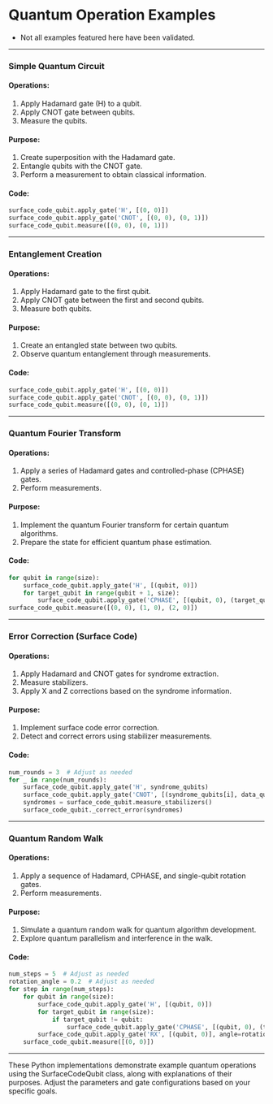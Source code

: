 # Quantum Operation Examples
- Not all examples featured here have been validated.
---
### Simple Quantum Circuit

#### Operations:
1. Apply Hadamard gate (H) to a qubit.
2. Apply CNOT gate between qubits.
3. Measure the qubits.

#### Purpose:
1. Create superposition with the Hadamard gate.
2. Entangle qubits with the CNOT gate.
3. Perform a measurement to obtain classical information.

#### Code:
```python
surface_code_qubit.apply_gate('H', [(0, 0)])
surface_code_qubit.apply_gate('CNOT', [(0, 0), (0, 1)])
surface_code_qubit.measure([(0, 0), (0, 1)])
```
---
### Entanglement Creation

#### Operations:
1. Apply Hadamard gate to the first qubit.
2. Apply CNOT gate between the first and second qubits.
3. Measure both qubits.

#### Purpose:
1. Create an entangled state between two qubits.
2. Observe quantum entanglement through measurements.

#### Code:
```python
surface_code_qubit.apply_gate('H', [(0, 0)])
surface_code_qubit.apply_gate('CNOT', [(0, 0), (0, 1)])
surface_code_qubit.measure([(0, 0), (0, 1)])
```

---

### Quantum Fourier Transform

#### Operations:
1. Apply a series of Hadamard gates and controlled-phase (CPHASE) gates.
2. Perform measurements.

#### Purpose:
1. Implement the quantum Fourier transform for certain quantum algorithms.
2. Prepare the state for efficient quantum phase estimation.

#### Code:
```python
for qubit in range(size):
    surface_code_qubit.apply_gate('H', [(qubit, 0)])
    for target_qubit in range(qubit + 1, size):
        surface_code_qubit.apply_gate('CPHASE', [(qubit, 0), (target_qubit, 0)])
surface_code_qubit.measure([(0, 0), (1, 0), (2, 0)])
```

---

### Error Correction (Surface Code)

#### Operations:
1. Apply Hadamard and CNOT gates for syndrome extraction.
2. Measure stabilizers.
3. Apply X and Z corrections based on the syndrome information.

#### Purpose:
1. Implement surface code error correction.
2. Detect and correct errors using stabilizer measurements.

#### Code:
```python
num_rounds = 3  # Adjust as needed
for _ in range(num_rounds):
    surface_code_qubit.apply_gate('H', syndrome_qubits)
    surface_code_qubit.apply_gate('CNOT', [(syndrome_qubits[i], data_qubits[i]) for i in range(size)])
    syndromes = surface_code_qubit.measure_stabilizers()
    surface_code_qubit._correct_error(syndromes)
```

---

### Quantum Random Walk

#### Operations:
1. Apply a sequence of Hadamard, CPHASE, and single-qubit rotation gates.
2. Perform measurements.

#### Purpose:
1. Simulate a quantum random walk for quantum algorithm development.
2. Explore quantum parallelism and interference in the walk.
   
#### Code:
```python
num_steps = 5  # Adjust as needed
rotation_angle = 0.2  # Adjust as needed
for step in range(num_steps):
    for qubit in range(size):
        surface_code_qubit.apply_gate('H', [(qubit, 0)])
        for target_qubit in range(size):
            if target_qubit != qubit:
                surface_code_qubit.apply_gate('CPHASE', [(qubit, 0), (target_qubit, 0)])
        surface_code_qubit.apply_gate('RX', [(qubit, 0)], angle=rotation_angle)
    surface_code_qubit.measure([(0, 0)])
```

---

These Python implementations demonstrate example quantum operations using the SurfaceCodeQubit class, along with explanations of their purposes. Adjust the parameters and gate configurations based on your specific goals.
